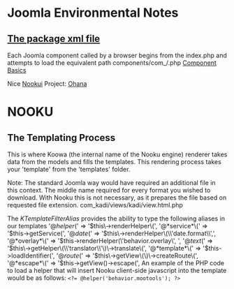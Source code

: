 # Joomla Environmental Notes

## [The package xml file](https://docs.joomla.org/Package)

Each Joomla component called by a browser begins from the index.php and attempts to load the equivalent path components/com_<name>/<name>.php
[Component Basics](https://docs.joomla.org/Absolute_Basics_of_How_a_Component_Functions)


Nice [Nookui](http://www.nooku.org/) Project: [Ohana](https://github.com/gagarine/ohanah/blob/master/site/components/com_ohanah/ohanah.php)



# NOOKU

## The Templating Process
 This is where Koowa (the internal name of the Nooku engine) renderer takes data from the models and fills the templates.
 This rendering process takes your 'template' from the 'templates' folder.
  
  
  Note: The standard Joomla way would have required an additional file in this context. The middle name required for every format you wished to download. With Nooku this is not necessary, as it
  prepares the file based on requested file extension.
   com_kadi/views/kadi/view.html.php
  
  
  The *KTemplateFilterAlias* provides the ability to type the following aliases in our templates
'@*helper*\('      => '$this\->renderHelper\(',
'@*service*\('     => '$this\->getService\(',
'@*date*\('        => '$this\->renderHelper\(\\'date.format\\',',
'@*overlay*\('     => '$this\->renderHelper\(\\'behavior.overlay\\', ',
'@*text*\('        => '$this\->getHelper\(\\'translator\\'\)\->translate\(',
'@*template*\('    => '$this\->loadIdentifier\(',
'@*route*\('       => '$this\->getView\(\)\->createRoute\(',
'@*escape*\('      => '$this\->getView\(\)\->escape\(',
  An example of the PHP code to load a helper that will insert Nooku client-side javascript into the template would be as follows:
  ``<?= @helper('behavior.mootools'); ?>``
  

